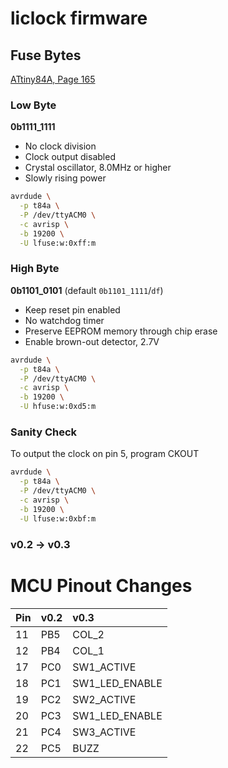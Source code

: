 # liclock firmware

## Fuse Bytes

[ATtiny84A, Page 165](https://ww1.microchip.com/downloads/en/DeviceDoc/ATtiny24A-84A-84A-DataSheet-DS40002269A.pdf)

### Low Byte

**0b1111_1111**

* No clock division
* Clock output disabled
* Crystal oscillator, 8.0MHz or higher
* Slowly rising power

```sh
avrdude \
  -p t84a \
  -P /dev/ttyACM0 \
  -c avrisp \
  -b 19200 \
  -U lfuse:w:0xff:m
```

### High Byte

**0b1101_0101** (default `0b1101_1111`/`df`)

* Keep reset pin enabled
* No watchdog timer
* Preserve EEPROM memory through chip erase
* Enable brown-out detector, 2.7V

```sh
avrdude \
  -p t84a \
  -P /dev/ttyACM0 \
  -c avrisp \
  -b 19200 \
  -U hfuse:w:0xd5:m
```

### Sanity Check

To output the clock on pin 5, program CKOUT

```sh
avrdude \
  -p t84a \
  -P /dev/ttyACM0 \
  -c avrisp \
  -b 19200 \
  -U lfuse:w:0xbf:m
```

### v0.2 -> v0.3

# MCU Pinout Changes

| Pin      | v0.2           | v0.3        |
| :------- | :------------- | :---------- |
| 11 | PB5 | COL_2          | x           |
| 12 | PB4 | COL_1          | x           |
| 17 | PC0 | SW1_ACTIVE     | SW1_LED     |
| 18 | PC1 | SW1_LED_ENABLE | SW_READ     |
| 19 | PC2 | SW2_ACTIVE     | SW2_LED     |
| 20 | PC3 | SW1_LED_ENABLE | x           |
| 21 | PC4 | SW3_ACTIVE     | BUZZ        |
| 22 | PC5 | BUZZ           | x           |
